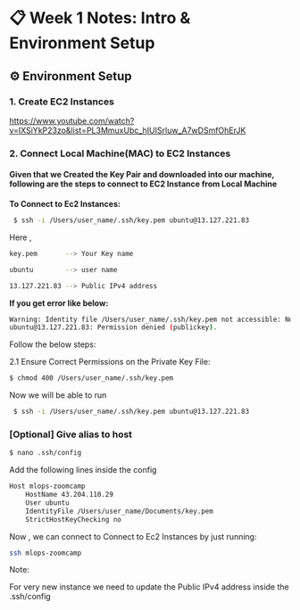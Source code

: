 # 📋 Week 1 Notes: Intro & Environment Setup


## ⚙ Environment Setup 


### 1. Create EC2 Instances

https://www.youtube.com/watch?v=IXSiYkP23zo&list=PL3MmuxUbc_hIUISrluw_A7wDSmfOhErJK 

### 2. Connect Local Machine(MAC) to EC2 Instances

#### Given that we Created the Key Pair and downloaded into our machine, following are the steps to connect to EC2 Instance from Local Machine

**To Connect to Ec2 Instances:**

```sh
 $ ssh -i /Users/user_name/.ssh/key.pem ubuntu@13.127.221.83
```

Here ,

```sh
key.pem       --> Your Key name

ubuntu        --> user name

13.127.221.83 --> Public IPv4 address
```


**If you get error like below:**
```sh
Warning: Identity file /Users/user_name/.ssh/key.pem not accessible: No such file or directory.
ubuntu@13.127.221.83: Permission denied (publickey).
```

Follow the below steps:

2.1 Ensure Correct Permissions on the Private Key File:

```sh
$ chmod 400 /Users/user_name/.ssh/key.pem
```

Now we will be able to run 

```sh
 $ ssh -i /Users/user_name/.ssh/key.pem ubuntu@13.127.221.83
```

### [Optional] Give alias to host

```sh
$ nano .ssh/config
```

Add the following lines inside the config


```sh
Host mlops-zoomcamp
    HostName 43.204.110.29
    User ubuntu
    IdentityFile /Users/user_name/Documents/key.pem
    StrictHostKeyChecking no
```

Now , we can connect to Connect to Ec2 Instances by just running:

```sh
ssh mlops-zoomcamp
```

Note:

For very new instance we need to update the Public IPv4 address inside the .ssh/config


